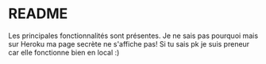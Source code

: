 # README

Les principales fonctionnalités sont présentes.
Je ne sais pas pourquoi mais sur Heroku ma page secrète ne s'affiche pas! 
Si tu sais pk je suis preneur car elle fonctionne bien en local :)